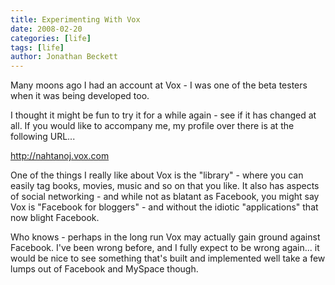 ```yaml
---
title: Experimenting With Vox
date: 2008-02-20
categories: [life]
tags: [life]
author: Jonathan Beckett
---
```


Many moons ago I had an account at Vox - I was one of the beta testers when it was being developed too.

I thought it might be fun to try it for a while again - see if it has changed at all. If you would like to accompany me, my profile over there is at the following URL...

http://nahtanoj.vox.com

One of the things I really like about Vox is the "library" - where you can easily tag books, movies, music and so on that you like. It also has aspects of social networking - and while not as blatant as Facebook, you might say Vox is "Facebook for bloggers" - and without the idiotic "applications" that now blight Facebook.

Who knows - perhaps in the long run Vox may actually gain ground against Facebook. I've been wrong before, and I fully expect to be wrong again... it would be nice to see something that's built and implemented well take a few lumps out of Facebook and MySpace though.